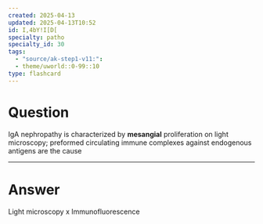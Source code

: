 ```yaml
---
created: 2025-04-13
updated: 2025-04-13T10:52
id: I,4bY!I[D[
specialty: patho
specialty_id: 30
tags:
  - "source/ak-step1-v11:": 
  - theme/uworld::0-99::10
type: flashcard
---
```


# Question
IgA nephropathy is characterized by **mesangial** proliferation on light microscopy; preformed circulating immune complexes against endogenous antigens are the cause

---

# Answer
Light microscopy x Immunofluorescence